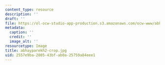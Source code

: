 ```yaml
---
content_type: resource
description: ''
draft: ''
file: https://ol-ocw-studio-app-production.s3.amazonaws.com/ocw-www/abhayparekh2-crop.jpg
metadata:
  caption: ''
  credit: ''
  image_alt: ''
resourcetype: Image
title: abhayparekh2-crop.jpg
uid: 2557e9ba-2805-43bf-ab0a-25759a84eee1
---
```

